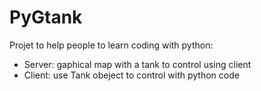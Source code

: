 # PyGtank

Projet to help people to learn coding with python:
* Server: gaphical map with a tank to control using client
* Client: use Tank obeject to control with python code

